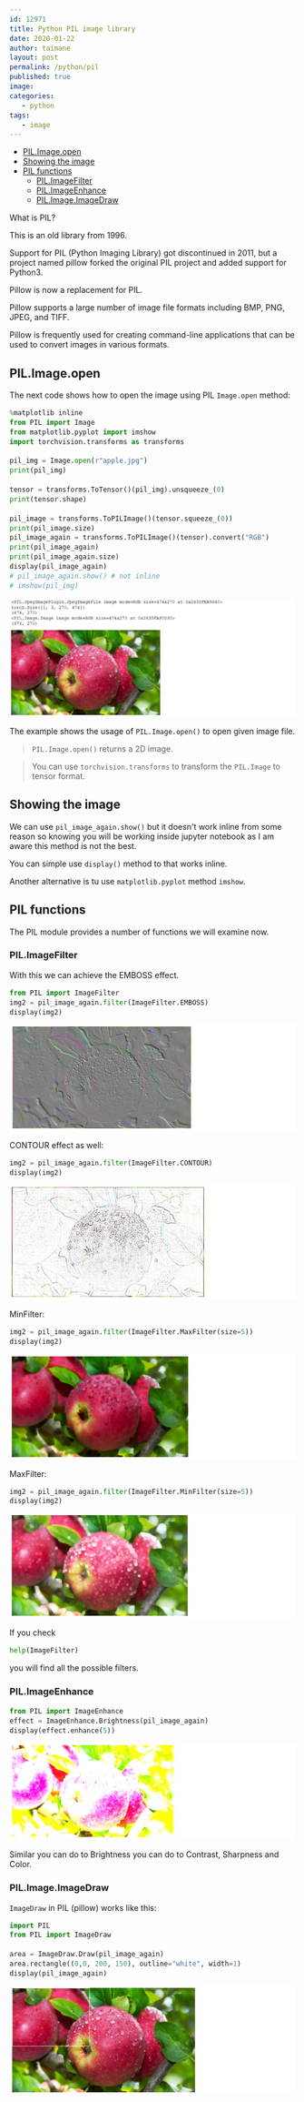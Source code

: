 ```yaml
---
id: 12971
title: Python PIL image library
date: 2020-01-22
author: taimane
layout: post
permalink: /python/pil
published: true
image: 
categories: 
   - python
tags:   
   - image
---
```

- [PIL.Image.open](#pilimageopen)
- [Showing the image](#showing-the-image)
- [PIL functions](#pil-functions)
  - [PIL.ImageFilter](#pilimagefilter)
  - [PIL.ImageEnhance](#pilimageenhance)
  - [PIL.Image.ImageDraw](#pilimageimagedraw)

What is PIL? 

This is an old library from 1996. 

Support for PIL (Python Imaging Library) got discontinued in 2011, but a project named pillow forked the original PIL project and added support for Python3.

Pillow is now a replacement for PIL.

Pillow supports a large number of image file formats including BMP, PNG, JPEG, and TIFF.

Pillow is frequently used for creating command-line applications that can be used to convert images in various formats.

## PIL.Image.open

The next code shows how to open the image using PIL `Image.open` method:

```python
%matplotlib inline
from PIL import Image
from matplotlib.pyplot import imshow 
import torchvision.transforms as transforms

pil_img = Image.open(r"apple.jpg")
print(pil_img)
 
tensor = transforms.ToTensor()(pil_img).unsqueeze_(0)
print(tensor.shape) 

pil_image = transforms.ToPILImage()(tensor.squeeze_(0))
print(pil_image.size)
pil_image_again = transforms.ToPILImage()(tensor).convert("RGB")
print(pil_image_again)
print(pil_image_again.size)
display(pil_image_again)
# pil_image_again.show() # not inline
# imshow(pil_img)
```

![pil image](/wp-content/uploads/2021/09/pil1.jpg)

The example shows the usage of `PIL.Image.open()` to open given image file.

> `PIL.Image.open()` returns a 2D image.

> You can use `torchvision.transforms` to transform the `PIL.Image` to tensor format.

## Showing the image

We can use `pil_image_again.show()` but it doesn't work inline from some reason so knowing you will be working inside jupyter notebook as I am aware this method is not the best. 

You can simple use `display()` method to that works inline.

Another alternative is tu use `matplotlib.pyplot` method `imshow`.

## PIL functions

The PIL module provides a number of functions we will examine now.


### PIL.ImageFilter

With this we can achieve the EMBOSS effect.

```python
from PIL import ImageFilter
img2 = pil_image_again.filter(ImageFilter.EMBOSS)
display(img2)
```

![pil emboss](/wp-content/uploads/2021/09/pil_emboss.jpg)

CONTOUR effect as well:

```python
img2 = pil_image_again.filter(ImageFilter.CONTOUR)
display(img2)
```

![pil contour](/wp-content/uploads/2021/09/pil_contour.jpg)

MinFilter:

```python
img2 = pil_image_again.filter(ImageFilter.MaxFilter(size=5))
display(img2)
```
![min filter](/wp-content/uploads/2021/09/pil_minfilter.jpg)


MaxFilter:

```python
img2 = pil_image_again.filter(ImageFilter.MinFilter(size=5))
display(img2)
```

![max filter](/wp-content/uploads/2021/09/pil_maxfilter.jpg)

If you check 

```python
help(ImageFilter)
```

you will find all the possible filters.

### PIL.ImageEnhance 

```python
from PIL import ImageEnhance
effect = ImageEnhance.Brightness(pil_image_again)
display(effect.enhance(5))
```

![enhance brightness](/wp-content/uploads/2021/09/pil_enhance_brightness.jpg)

Similar you can do to Brightness you can do to Contrast, Sharpness and Color.

### PIL.Image.ImageDraw

`ImageDraw` in PIL (pillow) works like this:

```python
import PIL
from PIL import ImageDraw

area = ImageDraw.Draw(pil_image_again)
area.rectangle((0,0, 200, 150), outline="white", width=1)
display(pil_image_again)
```

![pil primitive](/wp-content/uploads/2021/09/pil_primitive.jpg)



